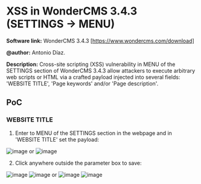 # XSS in WonderCMS 3.4.3 (SETTINGS -> MENU)
**Software link:** WonderCMS 3.4.3 [https://www.wondercms.com/download]

**@author:** Antonio Díaz.

**Description:** Cross-site scripting (XSS) vulnerability in MENU of the SETTINGS section of WonderCMS 3.4.3 allow attackers to execute arbitrary web scripts or HTML via a crafted payload injected into several fields: 'WEBSITE TITLE', 'Page keywords' and/or 'Page description'.

## PoC
### WEBSITE TITLE
1. Enter to MENU of the SETTINGS section in the webpage and in 'WEBSITE TITLE' set the payload:

![image](https://github.com/adiapera/xss_menu_page_wondercms_3.4.3/assets/165512291/9a0188b1-76c8-4f98-9e07-19cf0d79a420)
or
![image](https://github.com/adiapera/xss_menu_page_wondercms_3.4.3/assets/165512291/2c951098-61d9-4139-9ddb-2b99b02e3801)

2. Click anywhere outside the parameter box to save:

![image](https://github.com/adiapera/xss_menu_page_wondercms_3.4.3/assets/165512291/23008249-261a-4b17-8252-1d7b92e42198)
![image](https://github.com/adiapera/xss_menu_page_wondercms_3.4.3/assets/165512291/016133b6-1425-4834-8dbd-8a155d934527)
or
![image](https://github.com/adiapera/xss_menu_page_wondercms_3.4.3/assets/165512291/5973d173-d05e-46f1-8ba9-d23d6661108e)
![image](https://github.com/adiapera/xss_menu_page_wondercms_3.4.3/assets/165512291/d1abb48b-6502-4b33-9a9f-b31a2240b30b)



 
